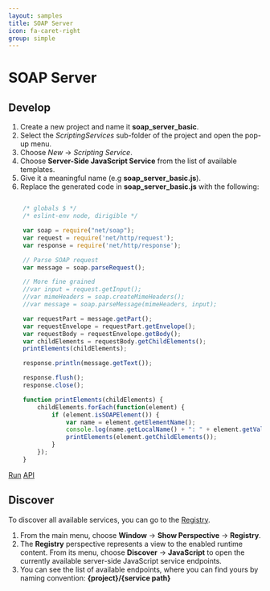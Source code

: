 ```yaml
---
layout: samples
title: SOAP Server
icon: fa-caret-right
group: simple
---
```


SOAP Server
===

Develop
--

1. Create a new project and name it **soap_server_basic**.
2. Select the *ScriptingServices* sub-folder of the project and open the pop-up menu.
3. Choose *New* -> *Scripting Service*.
4. Choose **Server-Side JavaScript Service** from the list of available templates.
5. Give it a meaningful name (e.g **soap_server_basic.js**).
6. Replace the generated code in **soap_server_basic.js** with the following:

```javascript

	/* globals $ */
	/* eslint-env node, dirigible */

	var soap = require("net/soap");
	var request = require('net/http/request');
	var response = require('net/http/response');

	// Parse SOAP request
	var message = soap.parseRequest();

	// More fine grained
	//var input = request.getInput();
	//var mimeHeaders = soap.createMimeHeaders();
	//var message = soap.parseMessage(mimeHeaders, input);

	var requestPart = message.getPart();
	var requestEnvelope = requestPart.getEnvelope();
	var requestBody = requestEnvelope.getBody();
	var childElements = requestBody.getChildElements();
	printElements(childElements);

	response.println(message.getText());

	response.flush();
	response.close();

	function printElements(childElements) {
		childElements.forEach(function(element) {
			if (element.isSOAPElement()) {
				var name = element.getElementName();
				console.log(name.getLocalName() + ": " + element.getValue());
				printElements(element.getChildElements());
			}
		});
	}

```

<div class="btn-toolbar pull-right">
	<a class="btn btn-warning" href="http://dirigible.eclipse.org/services/web/registry/anonymous.html?git=https://github.com/dirigiblelabs/sample_net_soap_soap_server_basic.git">Run</a>
	<a class="btn btn-info" href="http://www.dirigible.io/api/soap.html">API</a>
</div>

Discover
--
To discover all available services, you can go to the [Registry](../help/registry.html).

1. From the main menu, choose **Window** -> **Show Perspective** -> **Registry**.
2. The **Registry** perspective represents a view to the enabled runtime content. From its menu, choose **Discover** -> **JavaScript** to open the currently available server-side JavaScript service endpoints.
3. You can see the list of available endpoints, where you can find yours by naming convention: **{project}/{service path}**
